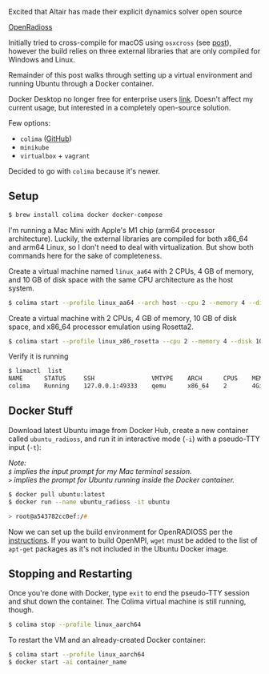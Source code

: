 Excited that Altair has made their explicit dynamics solver open source

[OpenRadioss](https://github.com/OpenRadioss/OpenRadioss)

Initially tried to cross-compile for macOS using `osxcross` (see [post](_posts/2022-02-23-osxcross-setup)), however the build relies on three external libraries that are only compiled for Windows and Linux.

Remainder of this post walks through setting up a virtual environment and running Ubuntu through a Docker container.

Docker Desktop no longer free for enterprise users [link](). Doesn't affect my current usage, but interested in a completely open-source solution.

Few options:
- `colima` ([GitHub](https://github.com/abiosoft/colima))
- `minikube`
- `virtualbox` + `vagrant`

Decided to go with `colima` because it's newer.

## Setup
```zsh
$ brew install colima docker docker-compose
```

I'm running a Mac Mini with Apple's M1 chip (arm64 processor architecture). Luckily, the external libraries are compiled for both x86_64 and arm64 Linux, so I don't need to deal with virtualization. But show both commands here for the sake of completeness.

Create a virtual machine named `linux_aa64` with 2 CPUs, 4 GB of memory, and 10 GB of disk space with the same CPU architecture as the host system.

```zsh
$ colima start --profile linux_aa64 --arch host --cpu 2 --memory 4 --disk 10
```

Create a virtual machine with 2 CPUs, 4 GB of memory, 10 GB of disk space, and x86_64 processor emulation using Rosetta2. 
```zsh
$ colima start --profile linux_x86_rosetta --cpu 2 --memory 4 --disk 10 --arch x86_64 --vm-type vz --vz-rosetta
```

Verify it is running
```zsh
$ limactl  list
NAME      STATUS     SSH                VMTYPE    ARCH      CPUS    MEMORY    DISK     DIR
colima    Running    127.0.0.1:49333    qemu      x86_64    2       4GiB      10GiB    ~/.lima/colima
```

## Docker Stuff
Download latest Ubuntu image from Docker Hub, create a new container called `ubuntu_radioss`, and run it in interactive mode (`-i`) with a pseudo-TTY input (`-t`):

*Note:  
`$` implies the input prompt for my Mac terminal session.  
`>` implies the prompt for Ubuntu running inside the Docker container.*

```zsh
$ docker pull ubuntu:latest
$ docker run --name ubuntu_radioss -it ubuntu

> root@a543782cc0ef:/#
```

Now we can set up the build environment for OpenRADIOSS per the [instructions](https://github.com/OpenRadioss/OpenRadioss/blob/main/HOWTO.md). If you want to build OpenMPI, `wget` must be added to the list of `apt-get` packages as it's not included in the Ubuntu Docker image.

## Stopping and Restarting
Once you're done with Docker, type `exit` to end the pseudo-TTY session and shut down the container. The Colima virtual machine is still running, though.

```zsh
$ colima stop --profile linux_aarch64
```

To restart the VM and an already-created Docker container:
```zsh
$ colima start --profile linux_aarch64
$ docker start -ai container_name 
```